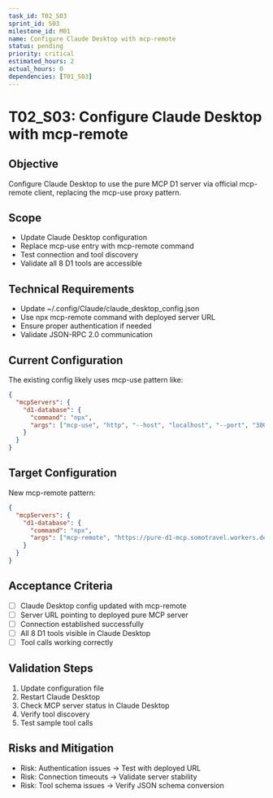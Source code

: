 ```yaml
---
task_id: T02_S03
sprint_id: S03
milestone_id: M01
name: Configure Claude Desktop with mcp-remote
status: pending
priority: critical
estimated_hours: 2
actual_hours: 0
dependencies: [T01_S03]
---
```


# T02_S03: Configure Claude Desktop with mcp-remote

## Objective
Configure Claude Desktop to use the pure MCP D1 server via official mcp-remote client, replacing the mcp-use proxy pattern.

## Scope
- Update Claude Desktop configuration
- Replace mcp-use entry with mcp-remote command
- Test connection and tool discovery
- Validate all 8 D1 tools are accessible

## Technical Requirements
- Update ~/.config/Claude/claude_desktop_config.json
- Use npx mcp-remote command with deployed server URL
- Ensure proper authentication if needed
- Validate JSON-RPC 2.0 communication

## Current Configuration
The existing config likely uses mcp-use pattern like:
```json
{
  "mcpServers": {
    "d1-database": {
      "command": "npx",
      "args": ["mcp-use", "http", "--host", "localhost", "--port", "3000"]
    }
  }
}
```

## Target Configuration
New mcp-remote pattern:
```json
{
  "mcpServers": {
    "d1-database": {
      "command": "npx", 
      "args": ["mcp-remote", "https://pure-d1-mcp.somotravel.workers.dev/sse"]
    }
  }
}
```

## Acceptance Criteria
- [ ] Claude Desktop config updated with mcp-remote
- [ ] Server URL pointing to deployed pure MCP server
- [ ] Connection established successfully
- [ ] All 8 D1 tools visible in Claude Desktop
- [ ] Tool calls working correctly

## Validation Steps
1. Update configuration file
2. Restart Claude Desktop
3. Check MCP server status in Claude Desktop
4. Verify tool discovery
5. Test sample tool calls

## Risks and Mitigation
- Risk: Authentication issues → Test with deployed URL
- Risk: Connection timeouts → Validate server stability
- Risk: Tool schema issues → Verify JSON schema conversion